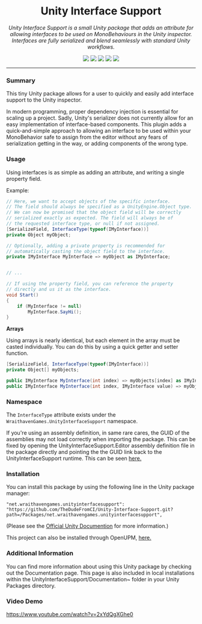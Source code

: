 <h1 align="center">Unity Interface Support</h1>
<p align="center"><i>Unity Interface Support is a small Unity package that adds an attribute for allowing interfaces to be used on MonoBehaviours in the Unity inspector. Interfaces are fully serialized and blend seamlessly with standard Unity workflows.</i></p>

<p align="center">
  <img src="https://img.shields.io/github/license/Wraithaven-UnityTools/Unity-Interface-Support" />
  <img src="https://img.shields.io/github/repo-size/Wraithaven-UnityTools/Unity-Interface-Support" />
  <img src="https://img.shields.io/github/issues/Wraithaven-UnityTools/Unity-Interface-Support" />
  <img src="https://img.shields.io/github/v/release/Wraithaven-UnityTools/Unity-Interface-Support?include_prereleases" />
  <a href="https://openupm.com/packages/net.wraithavengames.unityinterfacesupport/"><img src="https://img.shields.io/npm/v/net.wraithavengames.unityinterfacesupport?label=openupm&registry_uri=https://package.openupm.com" /></a>
</p>

---

### Summary

This tiny Unity package allows for a user to quickly and easily add interface support to the Unity inspector.

In modern programming, proper dependency injection is essential for scaling up a project. Sadly, Unity's serializer does not currently allow for an easy implementation of interface-based components. This plugin adds a quick-and-simple approach to allowing an interface to be used within your MonoBehavior safe to assign from the editor without any fears of serialization getting in the way, or adding components of the wrong type.

### Usage

Using interfaces is as simple as adding an attribute, and writing a single property field.

Example:

```cs
// Here, we want to accept objects of the specific interface.
// The field should always be specified as a UnityEngine.Object type.
// We can now be promised that the object field will be correctly
// serialized exactly as expected. The field will always be of
// the requested interface type, or null if not assigned.
[SerializeField, InterfaceType(typeof(IMyInterface))]
private Object myObject;

// Optionally, adding a private property is recommended for
// automatically casting the object field to the interface.
private IMyInterface MyInterface => myObject as IMyInterface;


// ...

// If using the property field, you can reference the property
// directly and us it as the interface.
void Start()
{
    if (MyInterface != null)
        MyInterface.SayHi();
}
```

**Arrays**

Using arrays is nearly identical, but each element in the array must be casted individually. You can do this by using a quick getter and setter function.

```cs
[SerializeField, InterfaceType(typeof(IMyInterface))]
private Object[] myObjects;

public IMyInterface MyInterface(int index) => myObjects[index] as IMyInterface;
public IMyInterface MyInterface(int index, IMyInterface value) => myObjects[index] = value;
```

### Namespace

The `InterfaceType` attribute exists under the `WraithavenGames.UnityInterfaceSupport` namespace.

If you're using an assembly definition, in same rare cares, the GUID of the assemblies may not load correctly when importing the package. This can be fixed by opening the UnityInterfaceSupport.Editor assembly definition file in the package directly and pointing the the GUID link back to the UnityInterfaceSupport runtime. This can be seen [here.](https://github.com/Wraithaven-UnityTools/Unity-Interface-Support/issues/2)

### Installation

You can install this package by using the following line in the Unity package manager:

```"net.wraithavengames.unityinterfacesupport": "https://github.com/TheDudeFromCI/Unity-Interface-Support.git?path=/Packages/net.wraithavengames.unityinterfacesupport",```

(Please see the [Official Unity Documention](https://docs.unity3d.com/Packages/com.unity.package-manager-ui@2.0/manual/index.html) for more information.)

This project can also be installed through OpenUPM, [here.](https://openupm.com/packages/net.wraithavengames.unityinterfacesupport/)

### Additional Information

You can find more information about using this Unity package by checking out the Documentation page. This page is also included in local installations within the UnityInterfaceSupport/Documentation~ folder in your Unity Packages directory.

### Video Demo

https://www.youtube.com/watch?v=2xYdQgXGhe0
